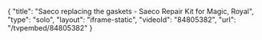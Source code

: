 {
    "title": "Saeco replacing the gaskets - Saeco Repair Kit for Magic, Royal",
    "type": "solo",
    "layout": "iframe-static",
    "videoId": "84805382",
    "url": "\/tvpembed\/84805382"
}